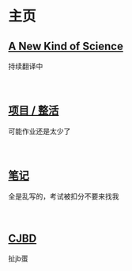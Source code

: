 # 主页

## [A New Kind of Science](./translate/ANewKindOfScience/0000.md)
持续翻译中
<br><br><br> 
   
## [项目 / 整活](./project/)  
可能作业还是太少了 
<br><br><br>

## [笔记](./note/)
全是乱写的，考试被扣分不要来找我
<br><br><br>

## [CJBD](./cjbd/)
扯jb蛋
<br><br><br>

<br><br><br>